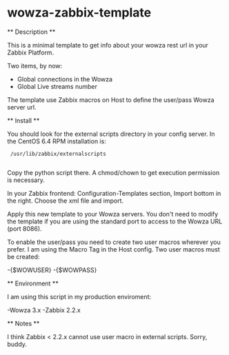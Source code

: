 wowza-zabbix-template
=====================

** Description **

This is a minimal template to get info about your wowza rest url in your Zabbix Platform.

Two items, by now:

- Global connections in the Wowza
- Global Live streams number

The template use Zabbix macros on Host to define the user/pass Wowza server url.

** Install **

You should look for the external scripts directory in your config server. 
In the CentOS 6.4 RPM installation is: 

``` 
 /usr/lib/zabbix/externalscripts
 
```

Copy the python script there. A chmod/chown to get execution permission is necessary.

In your Zabbix frontend: Configuration-Templates section, Import bottom in the right.
Choose the xml file and import.

Apply this new template to your Wowza servers. 
You don't need to modify the template if you are using the standard port to access to the Wowza URL (port 8086).

To enable the user/pass you need to create two user macros wherever you prefer. I am using the Macro Tag in the Host config.
Two user macros must be created:

-{$WOWUSER}
-{$WOWPASS}

** Environment **

I am using this script in my production enviroment:

-Wowza 3.x
-Zabbix 2.2.x

** Notes **

I think Zabbix < 2.2.x cannot use user macro in external scripts. Sorry, buddy.

